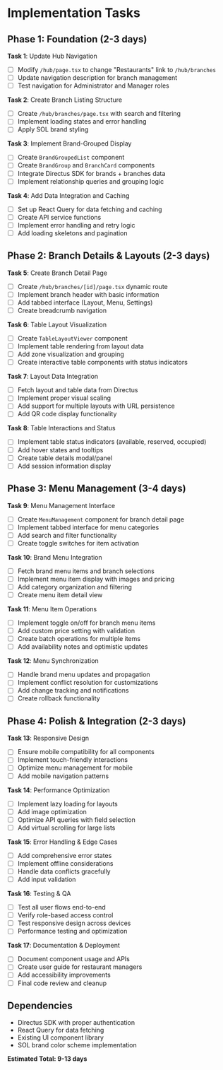 # Implementation Tasks

## Phase 1: Foundation (2-3 days)

**Task 1**: Update Hub Navigation
- [ ] Modify `/hub/page.tsx` to change "Restaurants" link to `/hub/branches`
- [ ] Update navigation description for branch management
- [ ] Test navigation for Administrator and Manager roles

**Task 2**: Create Branch Listing Structure
- [ ] Create `/hub/branches/page.tsx` with search and filtering
- [ ] Implement loading states and error handling
- [ ] Apply SOL brand styling

**Task 3**: Implement Brand-Grouped Display
- [ ] Create `BrandGroupedList` component
- [ ] Create `BrandGroup` and `BranchCard` components
- [ ] Integrate Directus SDK for brands + branches data
- [ ] Implement relationship queries and grouping logic

**Task 4**: Add Data Integration and Caching
- [ ] Set up React Query for data fetching and caching
- [ ] Create API service functions
- [ ] Implement error handling and retry logic
- [ ] Add loading skeletons and pagination

## Phase 2: Branch Details & Layouts (2-3 days)

**Task 5**: Create Branch Detail Page
- [ ] Create `/hub/branches/[id]/page.tsx` dynamic route
- [ ] Implement branch header with basic information
- [ ] Add tabbed interface (Layout, Menu, Settings)
- [ ] Create breadcrumb navigation

**Task 6**: Table Layout Visualization
- [ ] Create `TableLayoutViewer` component
- [ ] Implement table rendering from layout data
- [ ] Add zone visualization and grouping
- [ ] Create interactive table components with status indicators

**Task 7**: Layout Data Integration
- [ ] Fetch layout and table data from Directus
- [ ] Implement proper visual scaling
- [ ] Add support for multiple layouts with URL persistence
- [ ] Add QR code display functionality

**Task 8**: Table Interactions and Status
- [ ] Implement table status indicators (available, reserved, occupied)
- [ ] Add hover states and tooltips
- [ ] Create table details modal/panel
- [ ] Add session information display

## Phase 3: Menu Management (3-4 days)

**Task 9**: Menu Management Interface
- [ ] Create `MenuManagement` component for branch detail page
- [ ] Implement tabbed interface for menu categories
- [ ] Add search and filter functionality
- [ ] Create toggle switches for item activation

**Task 10**: Brand Menu Integration
- [ ] Fetch brand menu items and branch selections
- [ ] Implement menu item display with images and pricing
- [ ] Add category organization and filtering
- [ ] Create menu item detail view

**Task 11**: Menu Item Operations
- [ ] Implement toggle on/off for branch menu items
- [ ] Add custom price setting with validation
- [ ] Create batch operations for multiple items
- [ ] Add availability notes and optimistic updates

**Task 12**: Menu Synchronization
- [ ] Handle brand menu updates and propagation
- [ ] Implement conflict resolution for customizations
- [ ] Add change tracking and notifications
- [ ] Create rollback functionality

## Phase 4: Polish & Integration (2-3 days)

**Task 13**: Responsive Design
- [ ] Ensure mobile compatibility for all components
- [ ] Implement touch-friendly interactions
- [ ] Optimize menu management for mobile
- [ ] Add mobile navigation patterns

**Task 14**: Performance Optimization
- [ ] Implement lazy loading for layouts
- [ ] Add image optimization
- [ ] Optimize API queries with field selection
- [ ] Add virtual scrolling for large lists

**Task 15**: Error Handling & Edge Cases
- [ ] Add comprehensive error states
- [ ] Implement offline considerations
- [ ] Handle data conflicts gracefully
- [ ] Add input validation

**Task 16**: Testing & QA
- [ ] Test all user flows end-to-end
- [ ] Verify role-based access control
- [ ] Test responsive design across devices
- [ ] Performance testing and optimization

**Task 17**: Documentation & Deployment
- [ ] Document component usage and APIs
- [ ] Create user guide for restaurant managers
- [ ] Add accessibility improvements
- [ ] Final code review and cleanup

## Dependencies
- Directus SDK with proper authentication
- React Query for data fetching
- Existing UI component library
- SOL brand color scheme implementation

**Estimated Total: 9-13 days**